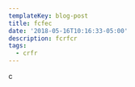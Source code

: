 ```yaml
---
templateKey: blog-post
title: fcfec
date: '2018-05-16T10:16:33-05:00'
description: fcrfcr
tags:
  - crfr
---
```

c
